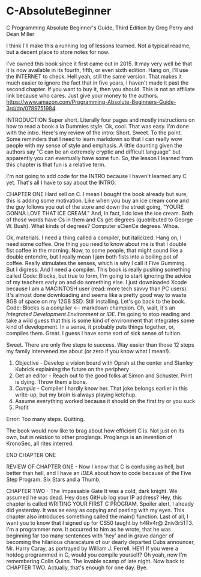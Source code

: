 # C-AbsoluteBeginner
C Programming Absolute Beginner's Guide, Third Edition by Greg Perry and Dean Miller

I think I'll make this a running log of lessons learned. Not a typical readme, but a decent place to store notes for now.

I've owned this book since it first came out in 2015. It may very well be that it is now available in its fourth, fifth, or even sixth edition. Hang on, I'll use the INTERNET to check. Hell yeah, still the same version. That makes it much easier to ignore the fact that in five years, I haven't made it past the second chapter. If you want to buy it, then you should. This is not an affiliate link because who cares. Just give your money to the authors. https://www.amazon.com/Programming-Absolute-Beginners-Guide-3rd/dp/0789751984.

INTRODUCTION
Super short. Literally four pages and mostly instructions on how to read a book a la Dummies style.
Ok, cool. That was easy. I'm done with the intro. Here's my review of the intro: Short. Sweet. To the point. Some reminders that I need to learn markdown so that I can really wow people with my sense of style and emphasis. A little daunting given the authors say "C can be an extremely cryptic and difficult language" but apparently you can eventually have some fun. So, the lesson I learned from this chapter is that fun is a relative term.

I'm not going to add code for the INTRO because I haven't learned any C yet. That's all I have to say about the INTRO.

CHAPTER ONE
Hard sell on C. I mean I bought the book already but sure, this is adding some motivation. Like when you buy an ice cream cone and the guy follows you out of the store and down the street going, "YOURE GONNA LOVE THAT ICE CREAM." And, in fact, I do love the ice cream. Both of those words have Cs in them and Cs get degrees (quotributed to George W. Bush). What kinds of degrees? Computer sCienCe degrees. Whoa.

Ok, materials. I need a thing called a compiler, but italicized. Hang on, I need some coffee. One thing you need to know about me is that I double fist coffee in the morning. Now, to some people, that might sound like a double entendre, but I really mean I jam both fists into a boiling pot of coffee. Really stimulates the senses, which is why I call it Five Gumming. But I digress. And I need a compiler. This book is really pushing something called Code::Blocks, but true to form, I'm going to start ignoring the advice of my teachers early on and do something else. I just downloaded Xcode because I am a MACINTOSH user (read: more tech savvy than PC users). It's almost done downloading and seems like a pretty good way to waste 8GB of space on my 12GB SSD. Still installing. Let's go back to the book. Code::Blocks is a *compiler* <-- markdown champion. Oh, wait, it's an *Integrated Development Environment* or *IDE*. I'm going to stop reading and take a wild guess that this is some kind of environment that integrates some kind of development. In a sense, it probably puts things together, or, compiles them. Great. I guess I have some sort of sick sense of tuition. 

Sweet. There are only five steps to success. Way easier than those 12 steps my family intervened me about (or zero if you know what I mean!).
1. Objective - Develop a vision board with Oprah at the center and Stanley Kubrick explaining the future on the periphery
2. Get an editor - Reach out to the good folks at Simon and Schuster. Print is dying. Throw them a bone.
3. *Compile* - Compiler I hardly know her. That joke belongs earlier in this write-up, but my brain is always playing ketchup.
4. Assume everything worked because it should on the first try or you suck
5. Profit

Error: Too many steps. Quitting.

The book would now like to brag about how efficient C is. Not just on its own, but in *relation* to other proglangs. Proglangs is an invention of KronoSec, all rites interred.

END CHAPTER ONE

REVIEW OF CHAPTER ONE - Now I know that C is confusing as hell, but better than hell, and I have an *IDE*A about how to code because of the Five Step Program. Six Stars and a Thumb.

CHAPTER TWO - The Impassable Gate
It was a cold, dark knight. We assumed he was dead. Hey does GitHub log your IP address?
Hey, this chapter is called WRITING YOUR FIRST C PROGRAM. Spoiler alert, I already did yesterday. It was as easy as copying and pasting with my eyes. This chapter also introduces something called the main() function. Last of all, I want you to know that I signed up for CS50 taught by h4Rv4r@ 2niv3r51T3. I'm a programmer now. It occurred to him as he wrote, that he was beginning far too many sentences with 'hey' and in grave danger of becoming the hilarious characature of our dearly departed Cubs announcer, Mr. Harry Caray, as portrayed by William J. Ferrell. HEY! If you were a hotdog programmed in C, would you compile yourself? Oh yeah, now I'm remembering Colin Quinn. The lovable scamp of late night. Now back to CHAPTER TWO. Actually, that's enough for one day. Bye.


